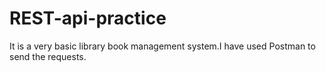 # REST-api-practice
It is a very basic library book management system.I have used Postman to send the requests.
